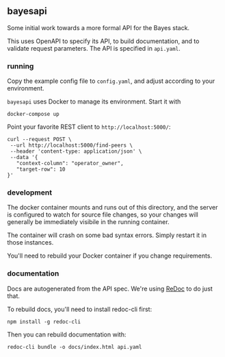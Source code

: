 ## bayesapi

Some initial work towards a more formal API for the Bayes stack.

This uses OpenAPI to specify its API, to build documentation, and to validate request parameters. The API is specified in `api.yaml`.

### running

Copy the example config file to `config.yaml`, and adjust according to your environment.

`bayesapi` uses Docker to manage its environment. Start it with

    docker-compose up

Point your favorite REST client to `http://localhost:5000/`:

    curl --request POST \
     --url http://localhost:5000/find-peers \
     --header 'content-type: application/json' \
     --data '{
	   "context-column": "operator_owner",
	   "target-row": 10
    }'

### development

The docker container mounts and runs out of this directory, and the server is configured to watch for source file changes, so your changes will generally be immediately visibile in the running container.

The container will crash on some bad syntax errors. Simply restart it in those instances.

You'll need to rebuild your Docker container if you change requirements.

### documentation

Docs are autogenerated from the API spec. We're using [ReDoc](https://github.com/Rebilly/ReDoc/blob/master/cli/README.md) to do just that.

To rebuild docs, you'll need to install redoc-cli first:

    npm install -g redoc-cli

Then you can rebuild documentation with:

    redoc-cli bundle -o docs/index.html api.yaml
